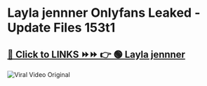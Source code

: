 
 # Layla jennner Onlyfans Leaked - Update Files 153t1

## <h2><a href="https://clipsfans.com/Layla_jennner&ref=git">🔗 Click to LINKS ⏩⏩ 👉 🟢 Layla jennner </a></h2>

<a href="https://clipsfans.com/Layla_jennner&ref=git" rel="nofollow" data-target="animated-image.originalLink"><img src="https://i.ibb.co.com/xMMVF88/686577567.gif" alt="Viral Video Original" style="max-width: 100%; display: inline-block;" data-target="animated-image.originalImage"></a>

